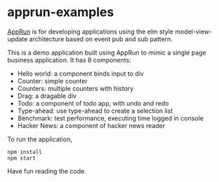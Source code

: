 # apprun-examples

[AppRun](https://github.com/yysun/apprun) is for developing applications using the elm
style model-view-update architecture based on event pub and sub pattern.

This is a demo application built using AppRun to mimic a single page business application. It has 8 components:

* Hello world: a component binds input to div
* Counter: simple counter
* Counters: multiple counters with history
* Drag: a dragable div
* Todo: a component of todo app, with undo and redo
* Type-ahead: use type-ahead to create a selection list
* Benchmark: test performance, executing time logged in console
* Hacker News: a component of hacker news reader
  
To run the application, 

```
npm install
npm start
```

Have fun reading the code.
